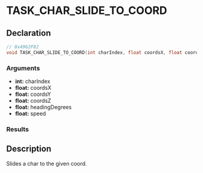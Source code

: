 # TASK_CHAR_SLIDE_TO_COORD

## Declaration
```cpp
// 0x4962F82
void TASK_CHAR_SLIDE_TO_COORD(int charIndex, float coordsX, float coordsY, float coordsZ, float headingDegrees, float speed);
```

### Arguments
- **int:** charIndex
- **float:** coordsX
- **float:** coordsY
- **float:** coordsZ
- **float:** headingDegrees
- **float:** speed

### Results

## Description
Slides a char to the given coord.
